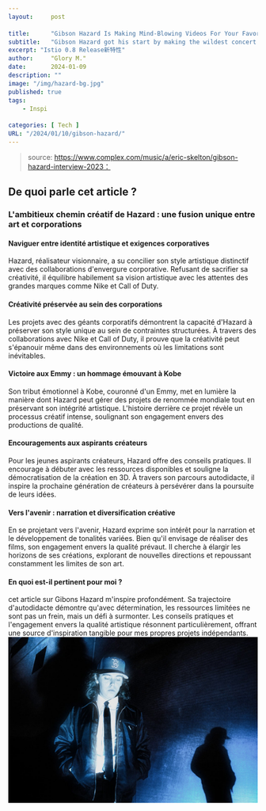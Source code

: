 ```yaml
---
layout:     post

title:      "Gibson Hazard Is Making Mind-Blowing Videos For Your Favorite Artists"
subtitle:   "Gibson Hazard got his start by making the wildest concert videos we’ve ever seen. Now he’s working with artists like Lil Uzi Vert and Metro Boomin to redefine a new medium: album trailers."
excerpt: "Istio 0.8 Release新特性"
author:     "Glory M."
date:       2024-01-09
description: ""
image: "/img/hazard-bg.jpg"
published: true 
tags:
    - Inspi 

categories: [ Tech ]
URL: "/2024/01/10/gibson-hazard/"
---
```


> source: https://www.complex.com/music/a/eric-skelton/gibson-hazard-interview-2023：
<!--more-->
## De quoi parle cet article ? 

### L'ambitieux chemin créatif de Hazard : une fusion unique entre art et corporations

#### Naviguer entre identité artistique et exigences corporatives
Hazard, réalisateur visionnaire, a su concilier son style artistique distinctif avec des collaborations d'envergure corporative. Refusant de sacrifier sa créativité, il équilibre habilement sa vision artistique avec les attentes des grandes marques comme Nike et Call of Duty.

#### Créativité préservée au sein des corporations
Les projets avec des géants corporatifs démontrent la capacité d'Hazard à préserver son style unique au sein de contraintes structurées. À travers des collaborations avec Nike et Call of Duty, il prouve que la créativité peut s'épanouir même dans des environnements où les limitations sont inévitables.

#### Victoire aux Emmy : un hommage émouvant à Kobe
Son tribut émotionnel à Kobe, couronné d'un Emmy, met en lumière la manière dont Hazard peut gérer des projets de renommée mondiale tout en préservant son intégrité artistique. L'histoire derrière ce projet révèle un processus créatif intense, soulignant son engagement envers des productions de qualité.

#### Encouragements aux aspirants créateurs
Pour les jeunes aspirants créateurs, Hazard offre des conseils pratiques. Il encourage à débuter avec les ressources disponibles et souligne la démocratisation de la création en 3D. À travers son parcours autodidacte, il inspire la prochaine génération de créateurs à persévérer dans la poursuite de leurs idées.

#### Vers l'avenir : narration et diversification créative
En se projetant vers l'avenir, Hazard exprime son intérêt pour la narration et le développement de tonalités variées. Bien qu'il envisage de réaliser des films, son engagement envers la qualité prévaut. Il cherche à élargir les horizons de ses créations, explorant de nouvelles directions et repoussant constamment les limites de son art.


#### En quoi est-il pertinent pour moi ? 
cet article sur Gibons Hazard m'inspire profondément. Sa trajectoire d'autodidacte démontre qu'avec détermination, les ressources limitées ne sont pas un frein, mais un défi à surmonter. Les conseils pratiques et l'engagement envers la qualité artistique résonnent particulièrement, offrant une source d'inspiration tangible pour mes propres projets indépendants. 
![Gateway](/img/article-2.jpg)    



